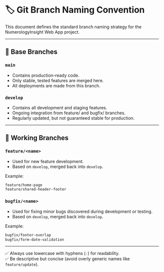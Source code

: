 # 🏷 Git Branch Naming Convention

This document defines the standard branch naming strategy for the NumerologyInsight Web App project.

---

## 🌳 Base Branches

### `main`

- Contains production-ready code.
- Only stable, tested features are merged here.
- All deployments are made from this branch.

### `develop`

- Contains all development and staging features.
- Ongoing integration from feature/ and bugfix/ branches.
- Regularly updated, but not guaranteed stable for production.

---

## 🚧 Working Branches

### `feature/<name>`

- Used for new feature development.
- Based on `develop`, merged back into `develop`.

Example:

```bash
feature/home-page
feature/shared-header-footer
```

### `bugfix/<name>`

- Used for fixing minor bugs discovered during development or testing.
- Based on `develop`, merged back into `develop`.

Example:

```bash
bugfix/footer-overlap
bugfix/form-date-validation
```

---

✅ Always use lowercase with hyphens (`-`) for readability.  
✅ Be descriptive but concise (avoid overly generic names like `feature/update`).
